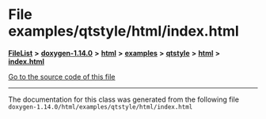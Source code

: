 

# File examples/qtstyle/html/index.html



[**FileList**](files.md) **>** [**doxygen-1.14.0**](dir_9d5bad020669189c90cda983471be5d0.md) **>** [**html**](dir_05d1fd8a7cdd04f638f8b23196de02e2.md) **>** [**examples**](dir_aa52e73a32d193037813a53dcfe817b6.md) **>** [**qtstyle**](dir_420e11ec66ef370914b2011871dfdbfb.md) **>** [**html**](dir_e7f1083f405bcedc183bd34d48b485bd.md) **>** [**index.html**](examples_2qtstyle_2html_2index_8html.md)

[Go to the source code of this file](examples_2qtstyle_2html_2index_8html_source.md)





































































------------------------------
The documentation for this class was generated from the following file `doxygen-1.14.0/html/examples/qtstyle/html/index.html`

